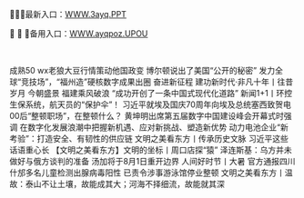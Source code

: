 <p>
	👕👕👕最新入口：<a href="http://www.baidu.com/link?url=6MA2SWnO3Raqke39an_0PUxosM6ZrUGzi1BN9tNnlPW&wd">WWW.3ayq.PPT</a> 
	<p>
		🔗
🔗
🔗备用入口：<a href="http://www.baidu.com/link?url=6MA2SWnO3Raqke39an_0PUxosM6ZrUGzi1BN9tNnlPW&wd">WWW.ayqpoz.UPOU</a> 
	</p>
	<p>
		<br />
	</p>
	<p>
		成熟50 wx老狼大豆行情策动他国政变 博尔顿说出了美国“公开的秘密”
发力全球“竞技场”，“福州造”硬核数字成果出圈
奋进新征程 建功新时代·非凡十年丨往昔岁月 今朝盛景 福建乘风破浪
“成功开创了一条中国式现代化道路”
新闻1+1丨环控生保系统，航天员的“保护伞”！
习近平就埃及国庆70周年向埃及总统塞西致贺电
00后“整顿职场”，在整顿什么？
黄坤明出席第五届数字中国建设峰会开幕式时强调 在数字化发展浪潮中把握新机遇、应对新挑战、塑造新优势
动力电池企业“新考验”：打造安全、有韧性的供应链
文明之美看东方丨传承历史文脉 习近平这些话语重心长
【文明之美看东方】文明的坐标丨周口店探“猿”
泽连斯基：乌方并未做好与俄方谈判的准备
汤加将于8月1日重开边界
人间好时节丨大暑
官方通报四川什邡多名儿童检测出腺病毒阳性 已责令涉事游泳馆停业整顿
文明之美看东方丨温故：泰山不让土壤，故能成其大；河海不择细流，故能就其深
	</p>
